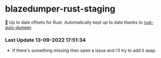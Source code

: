 # blazedumper-rust-staging

🚀 Up to date offsets for Rust. Automatically kept up to date thanks to [rust-auto-dumper](https://github.com/Akandesh/rust-auto-dumper).


### Last Update 13-09-2022 17:51:34
- If there's something missing then open a issue and i'll try to add it asap.